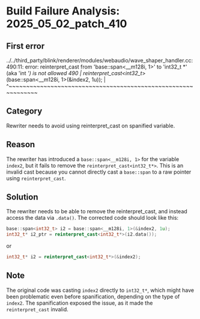 # Build Failure Analysis: 2025_05_02_patch_410

## First error

../../third_party/blink/renderer/modules/webaudio/wave_shaper_handler.cc:490:11: error: reinterpret_cast from 'base::span<__m128i, 1>' to 'int32_t *' (aka 'int *') is not allowed
  490 |           reinterpret_cast<int32_t*>(base::span<__m128i, 1>(&index2, 1u));
      |           ^~~~~~~~~~~~~~~~~~~~~~~~~~~~~~~~~~~~~~~~~~~~~~~~~~~~~~~~~~~~~~~

## Category
Rewriter needs to avoid using reinterpret_cast on spanified variable.

## Reason
The rewriter has introduced a `base::span<__m128i, 1>` for the variable `index2`, but it fails to remove the `reinterpret_cast<int32_t*>`. This is an invalid cast because you cannot directly cast a `base::span` to a raw pointer using `reinterpret_cast`.

## Solution
The rewriter needs to be able to remove the reinterpret_cast, and instead access the data via `.data()`. The corrected code should look like this:

```c++
base::span<int32_t> i2 = base::span<__m128i, 1>(&index2, 1u);
int32_t* i2_ptr = reinterpret_cast<int32_t*>(i2.data());
```
or
```c++
int32_t* i2 = reinterpret_cast<int32_t*>(&index2);
```

## Note
The original code was casting `index2` directly to `int32_t*`, which might have been problematic even before spanification, depending on the type of `index2`. The spanification exposed the issue, as it made the `reinterpret_cast` invalid.